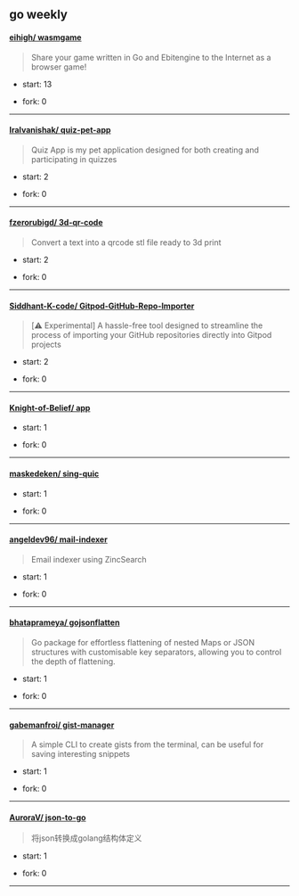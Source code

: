 ## go weekly

#### [eihigh/ wasmgame](https://github.com/eihigh/wasmgame)
>  Share your game written in Go and Ebitengine to the Internet as a browser game!
+ start: 13
+ fork: 0
---
#### [IraIvanishak/ quiz-pet-app](https://github.com/IraIvanishak/quiz-pet-app)
>  Quiz App is my pet application designed for both creating and participating in quizzes
+ start: 2
+ fork: 0
---
#### [fzerorubigd/ 3d-qr-code](https://github.com/fzerorubigd/3d-qr-code)
>  Convert a text into a qrcode stl file ready to 3d print
+ start: 2
+ fork: 0
---
#### [Siddhant-K-code/ Gitpod-GitHub-Repo-Importer](https://github.com/Siddhant-K-code/Gitpod-GitHub-Repo-Importer)
>  [⚠️ Experimental] A hassle-free tool designed to streamline the process of importing your GitHub repositories directly into Gitpod projects
+ start: 2
+ fork: 0
---
#### [Knight-of-Belief/ app](https://github.com/Knight-of-Belief/app)
>  
+ start: 1
+ fork: 0
---
#### [maskedeken/ sing-quic](https://github.com/maskedeken/sing-quic)
>  
+ start: 1
+ fork: 0
---
#### [angeldev96/ mail-indexer](https://github.com/angeldev96/mail-indexer)
>  Email indexer using ZincSearch
+ start: 1
+ fork: 0
---
#### [bhataprameya/ gojsonflatten](https://github.com/bhataprameya/gojsonflatten)
>  Go package for effortless flattening of nested Maps or JSON structures with customisable key separators, allowing you to control the depth of flattening.
+ start: 1
+ fork: 0
---
#### [gabemanfroi/ gist-manager](https://github.com/gabemanfroi/gist-manager)
>  A simple CLI to create gists from the terminal, can be useful for saving interesting snippets
+ start: 1
+ fork: 0
---
#### [AuroraV/ json-to-go](https://github.com/AuroraV/json-to-go)
>  将json转换成golang结构体定义
+ start: 1
+ fork: 0
---